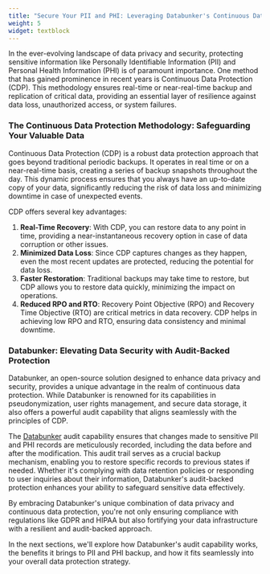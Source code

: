 ```yaml
---
title: "Secure Your PII and PHI: Leveraging Databunker's Continuous Data Protection Approach"
weight: 5
widget: textblock
---
```

In the ever-evolving landscape of data privacy and security, protecting sensitive information like Personally Identifiable Information (PII) and Personal Health Information (PHI) is of paramount importance. One method that has gained prominence in recent years is Continuous Data Protection (CDP). This methodology ensures real-time or near-real-time backup and replication of critical data, providing an essential layer of resilience against data loss, unauthorized access, or system failures.

### The Continuous Data Protection Methodology: Safeguarding Your Valuable Data
Continuous Data Protection (CDP) is a robust data protection approach that goes beyond traditional periodic backups. It operates in real time or on a near-real-time basis, creating a series of backup snapshots throughout the day. This dynamic process ensures that you always have an up-to-date copy of your data, significantly reducing the risk of data loss and minimizing downtime in case of unexpected events.

CDP offers several key advantages:
1. **Real-Time Recovery**: With CDP, you can restore data to any point in time, providing a near-instantaneous recovery option in case of data corruption or other issues.
1. **Minimized Data Loss**: Since CDP captures changes as they happen, even the most recent updates are protected, reducing the potential for data loss.
1. **Faster Restoration**: Traditional backups may take time to restore, but CDP allows you to restore data quickly, minimizing the impact on operations.
1. **Reduced RPO and RTO**: Recovery Point Objective (RPO) and Recovery Time Objective (RTO) are critical metrics in data recovery. CDP helps in achieving low RPO and RTO, ensuring data consistency and minimal downtime.

### Databunker: Elevating Data Security with Audit-Backed Protection
Databunker, an open-source solution designed to enhance data privacy and security, provides a unique advantage in the realm of continuous data protection. While Databunker is renowned for its capabilities in pseudonymization, user rights management, and secure data storage, it also offers a powerful audit capability that aligns seamlessly with the principles of CDP.

The [Databunker](https://databunker.org/doc/start/) audit capability ensures that changes made to sensitive PII and PHI records are meticulously recorded, including the data before and after the modification. This audit trail serves as a crucial backup mechanism, enabling you to restore specific records to previous states if needed. Whether it's complying with data retention policies or responding to user inquiries about their information, Databunker's audit-backed protection enhances your ability to safeguard sensitive data effectively.

By embracing Databunker's unique combination of data privacy and continuous data protection, you're not only ensuring compliance with regulations like GDPR and HIPAA but also fortifying your data infrastructure with a resilient and audit-backed approach.

In the next sections, we'll explore how Databunker's audit capability works, the benefits it brings to PII and PHI backup, and how it fits seamlessly into your overall data protection strategy.
